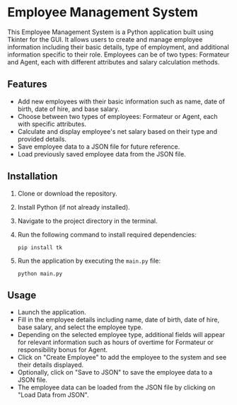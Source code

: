 # Employee Management System

This Employee Management System is a Python application built using Tkinter for the GUI. It allows users to create and manage employee information including their basic details, type of employment, and additional information specific to their role. Employees can be of two types: Formateur and Agent, each with different attributes and salary calculation methods.

## Features

- Add new employees with their basic information such as name, date of birth, date of hire, and base salary.
- Choose between two types of employees: Formateur or Agent, each with specific attributes.
- Calculate and display employee's net salary based on their type and provided details.
- Save employee data to a JSON file for future reference.
- Load previously saved employee data from the JSON file.

## Installation

1. Clone or download the repository.
2. Install Python (if not already installed).
3. Navigate to the project directory in the terminal.
4. Run the following command to install required dependencies:

    ```
    pip install tk
    ```

5. Run the application by executing the `main.py` file:

    ```
    python main.py
    ```

## Usage

- Launch the application.
- Fill in the employee details including name, date of birth, date of hire, base salary, and select the employee type.
- Depending on the selected employee type, additional fields will appear for relevant information such as hours of overtime for Formateur or responsibility bonus for Agent.
- Click on "Create Employee" to add the employee to the system and see their details displayed.
- Optionally, click on "Save to JSON" to save the employee data to a JSON file.
- The employee data can be loaded from the JSON file by clicking on "Load Data from JSON".
